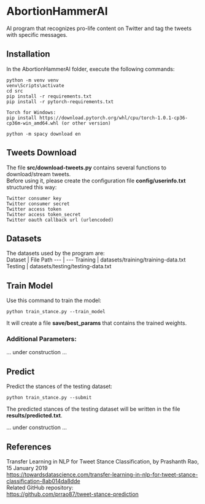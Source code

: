# AbortionHammerAI
AI program that recognizes pro-life content on Twitter and tag the tweets with specific messages.

## Installation
In the AbortionHammerAI folder, execute the following commands:
```
python -m venv venv
venv\Scripts\activate
cd src
pip install -r requirements.txt
pip install -r pytorch-requirements.txt

Torch for Windows:
pip install https://download.pytorch.org/whl/cpu/torch-1.0.1-cp36-cp36m-win_amd64.whl (or other version)

python -m spacy download en
```

## Tweets Download
The file **src/download-tweets.py** contains several functions to download/stream tweets.  
Before using it, please create the configuration file **config/userinfo.txt** structured this way:
```
Twitter consumer key
Twitter consumer secret
Twitter access token
Twitter access token_secret
Twitter oauth callback url (urlencoded)
```

## Datasets
The datasets used by the program are:  
Dataset | File Path
--- | ---
Training | datasets/training/training-data.txt
Testing | datasets/testing/testing-data.txt


## Train Model
Use this command to train the model:
```
python train_stance.py --train_model
```
It will create a file **save/best_params** that contains the trained weights.

### Additional Parameters:
... under construction ...

## Predict
Predict the stances of the testing dataset:
```
python train_stance.py --submit
```
The predicted stances of the testing dataset will be written in the file **results/predicted.txt**.

... under construction ...

## References
Transfer Learning in NLP for Tweet Stance Classification, by Prashanth Rao, 15 January 2019  
https://towardsdatascience.com/transfer-learning-in-nlp-for-tweet-stance-classification-8ab014da8dde  
Related GitHub repository:  
https://github.com/prrao87/tweet-stance-prediction  
